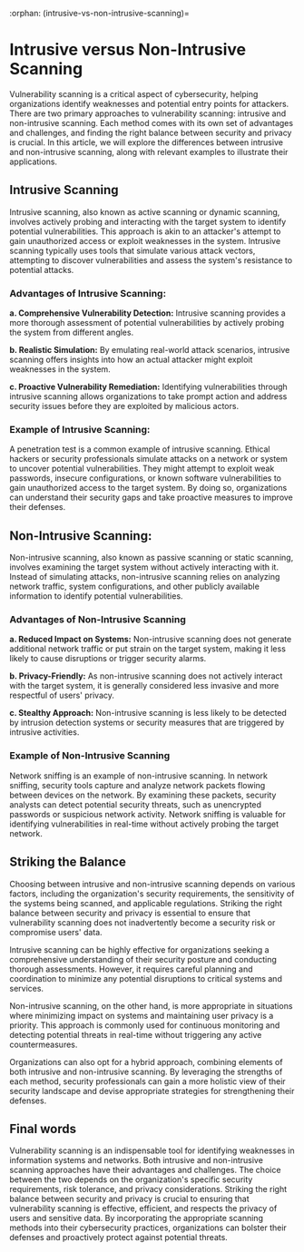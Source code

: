 :orphan:
(intrusive-vs-non-intrusive-scanning)=

# Intrusive versus Non-Intrusive Scanning

Vulnerability scanning is a critical aspect of cybersecurity, helping organizations identify weaknesses and potential entry points for attackers. There are two primary approaches to vulnerability scanning: intrusive and non-intrusive scanning. Each method comes with its own set of advantages and challenges, and finding the right balance between security and privacy is crucial. In this article, we will explore the differences between intrusive and non-intrusive scanning, along with relevant examples to illustrate their applications. 

## Intrusive Scanning

Intrusive scanning, also known as active scanning or dynamic scanning, involves actively probing and interacting with the target system to identify potential vulnerabilities. This approach is akin to an attacker's attempt to gain unauthorized access or exploit weaknesses in the system. Intrusive scanning typically uses tools that simulate various attack vectors, attempting to discover vulnerabilities and assess the system's resistance to potential attacks. 

### Advantages of Intrusive Scanning: 

**a. Comprehensive Vulnerability Detection:** Intrusive scanning provides a more thorough assessment of potential vulnerabilities by actively probing the system from different angles. 

**b. Realistic Simulation:** By emulating real-world attack scenarios, intrusive scanning offers insights into how an actual attacker might exploit weaknesses in the system. 

**c. Proactive Vulnerability Remediation:** Identifying vulnerabilities through intrusive scanning allows organizations to take prompt action and address security issues before they are exploited by malicious actors. 

### Example of Intrusive Scanning: 

A penetration test is a common example of intrusive scanning. Ethical hackers or security professionals simulate attacks on a network or system to uncover potential vulnerabilities. They might attempt to exploit weak passwords, insecure configurations, or known software vulnerabilities to gain unauthorized access to the target system. By doing so, organizations can understand their security gaps and take proactive measures to improve their defenses. 

## Non-Intrusive Scanning: 

Non-intrusive scanning, also known as passive scanning or static scanning, involves examining the target system without actively interacting with it. Instead of simulating attacks, non-intrusive scanning relies on analyzing network traffic, system configurations, and other publicly available information to identify potential vulnerabilities. 

### Advantages of Non-Intrusive Scanning

**a. Reduced Impact on Systems:** Non-intrusive scanning does not generate additional network traffic or put strain on the target system, making it less likely to cause disruptions or trigger security alarms. 

**b. Privacy-Friendly:** As non-intrusive scanning does not actively interact with the target system, it is generally considered less invasive and more respectful of users' privacy. 

**c. Stealthy Approach:** Non-intrusive scanning is less likely to be detected by intrusion detection systems or security measures that are triggered by intrusive activities. 

### Example of Non-Intrusive Scanning

Network sniffing is an example of non-intrusive scanning. In network sniffing, security tools capture and analyze network packets flowing between devices on the network. By examining these packets, security analysts can detect potential security threats, such as unencrypted passwords or suspicious network activity. Network sniffing is valuable for identifying vulnerabilities in real-time without actively probing the target network. 

## Striking the Balance

Choosing between intrusive and non-intrusive scanning depends on various factors, including the organization's security requirements, the sensitivity of the systems being scanned, and applicable regulations. Striking the right balance between security and privacy is essential to ensure that vulnerability scanning does not inadvertently become a security risk or compromise users' data. 

Intrusive scanning can be highly effective for organizations seeking a comprehensive understanding of their security posture and conducting thorough assessments. However, it requires careful planning and coordination to minimize any potential disruptions to critical systems and services. 

Non-intrusive scanning, on the other hand, is more appropriate in situations where minimizing impact on systems and maintaining user privacy is a priority. This approach is commonly used for continuous monitoring and detecting potential threats in real-time without triggering any active countermeasures. 

Organizations can also opt for a hybrid approach, combining elements of both intrusive and non-intrusive scanning. By leveraging the strengths of each method, security professionals can gain a more holistic view of their security landscape and devise appropriate strategies for strengthening their defenses. 

## Final words

Vulnerability scanning is an indispensable tool for identifying weaknesses in information systems and networks. Both intrusive and non-intrusive scanning approaches have their advantages and challenges. The choice between the two depends on the organization's specific security requirements, risk tolerance, and privacy considerations. Striking the right balance between security and privacy is crucial to ensuring that vulnerability scanning is effective, efficient, and respects the privacy of users and sensitive data. By incorporating the appropriate scanning methods into their cybersecurity practices, organizations can bolster their defenses and proactively protect against potential threats. 